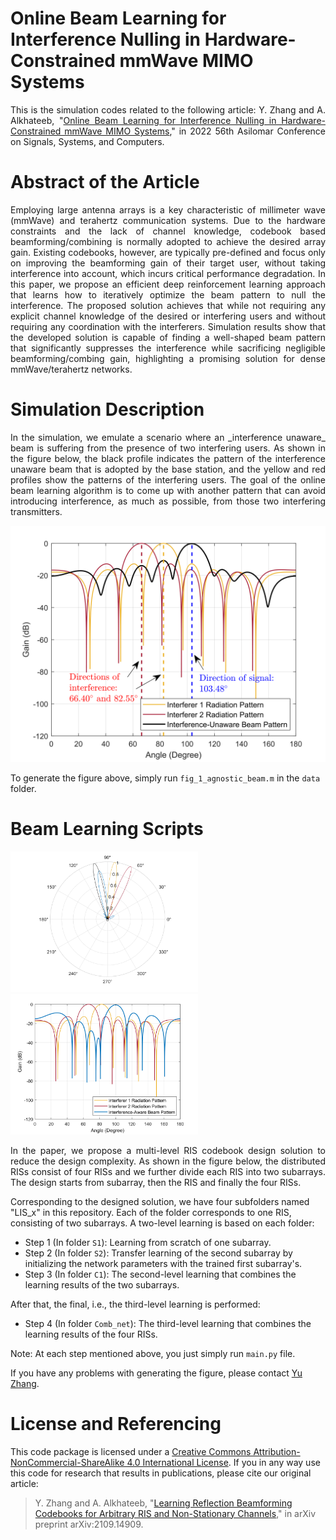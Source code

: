 # Online Beam Learning for Interference Nulling in Hardware-Constrained mmWave MIMO Systems
<p align="justify">
  This is the simulation codes related to the following article: Y. Zhang and A. Alkhateeb, "<a href="https://ieeexplore.ieee.org/document/10051931">Online Beam Learning for Interference Nulling in Hardware-Constrained mmWave MIMO Systems</a>," in 2022 56th Asilomar Conference on Signals, Systems, and Computers.
</p>


# Abstract of the Article

<p align="justify">
  Employing large antenna arrays is a key characteristic of millimeter wave (mmWave) and terahertz communication systems. Due to the hardware constraints and the lack of channel knowledge, codebook based beamforming/combining is normally adopted to achieve the desired array gain. Existing codebooks, however, are typically pre-defined and focus only on improving the beamforming gain of their target user, without taking interference into account, which incurs critical performance degradation. In this paper, we propose an efficient deep reinforcement learning approach that learns how to iteratively optimize the beam pattern to null the interference. The proposed solution achieves that while not requiring any explicit channel knowledge of the desired or interfering users and without requiring any coordination with the interferers. Simulation results show that the developed solution is capable of finding a well-shaped beam pattern that significantly suppresses the interference while sacrificing negligible beamforming/combing gain, highlighting a promising solution for dense mmWave/terahertz networks.
</p>

<!---
# How to generate this codebook beam patterns figure?
1. Download all the files of this repository.
2. Run `main.py` in `critic_net_training` directory.
3. After it is finished, there will be a file named `critic_params_trsize_2000_epoch_500_3bit.mat` that will be used in the next step.
4. Run `main.py` in `analog_beam_learning` directory.
5. After it is finished, run `read_beams.py` in the same directory.
6. Copy the generated file, i.e., `ULA_PS_only.mat` to the `td_searching` directory.
7. Run `NFWB_BF_TTD_PS_hybrid_low_complexity_search_algorithm.m` in Matlab, which will generate the figure shown below.

![Figure](https://github.com/YuZhang-GitHub/NFWB_BF/blob/main/N_16.png)
-->

# Simulation Description

<p align="justify">
  In the simulation, we emulate a scenario where an _interference unaware_ beam is suffering from the presence of two interfering users. As shown in the figure below, the black profile indicates the pattern of the interference unaware beam that is adopted by the base station, and the yellow and red profiles show the patterns of the interfering users. The goal of the online beam learning algorithm is to come up with another pattern that can avoid introducing interference, as much as possible, from those two interfering transmitters.
</p>

<!---
![Figure](https://github.com/YuZhang-GitHub/tmp/blob/main/paper_fig_1_more_text.png)
-->
<p align="center">
  <img src="https://github.com/YuZhang-GitHub/Online_Beam/blob/main/paper_fig_1_more_text.png" alt="drawing" width="600"/>
</p>

To generate the figure above, simply run `fig_1_agnostic_beam.m` in the `data` folder.

# Beam Learning Scripts

<p float="left">
  <img src="https://github.com/YuZhang-GitHub/Online_Beam/blob/main/polar_linear.png" width="300" />
  <img src="https://github.com/YuZhang-GitHub/Online_Beam/blob/main/cartesian_decibel.png" width="300" />
</p>






<p align="justify">
  In the paper, we propose a multi-level RIS codebook design solution to reduce the design complexity. As shown in the figure below, the distributed RISs consist of four RISs and we further divide each RIS into two subarrays. The design starts from subarray, then the RIS and finally the four RISs.
</p>

Corresponding to the designed solution, we have four subfolders named "LIS_x" in this repository. Each of the folder corresponds to one RIS, consisting of two subarrays. A two-level learning is based on each folder:
- Step 1 (In folder `S1`): Learning from scratch of one subarray.
- Step 2 (In folder `S2`): Transfer learning of the second subarray by initializing the network parameters with the trained first subarray's.
- Step 3 (In folder `C1`): The second-level learning that combines the learning results of the two subarrays.
  
After that, the final, i.e., the third-level learning is performed:
- Step 4 (In folder `Comb_net`): The third-level learning that combines the learning results of the four RISs.

Note: At each step mentioned above, you just simply run `main.py` file.

If you have any problems with generating the figure, please contact [Yu Zhang](https://www.linkedin.com/in/yu-zhang-391275181/).

# License and Referencing
This code package is licensed under a [Creative Commons Attribution-NonCommercial-ShareAlike 4.0 International License](https://creativecommons.org/licenses/by-nc-sa/4.0/). If you in any way use this code for research that results in publications, please cite our original article:
> Y. Zhang and A. Alkhateeb, "[Learning Reflection Beamforming Codebooks for Arbitrary RIS and Non-Stationary Channels](https://arxiv.org/abs/2109.14909)," in arXiv preprint arXiv:2109.14909.
 
